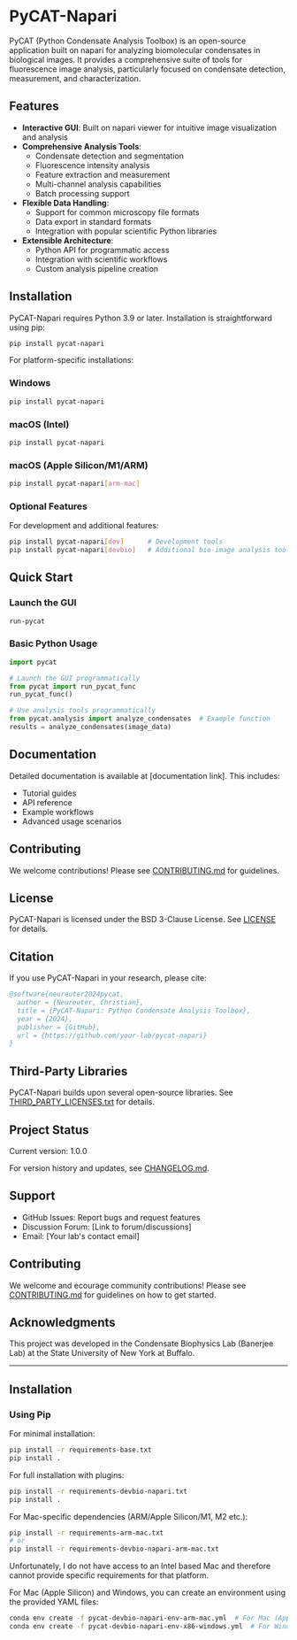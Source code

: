 # PyCAT-Napari

PyCAT (Python Condensate Analysis Toolbox) is an open-source application built on napari for analyzing biomolecular condensates in biological images. It provides a comprehensive suite of tools for fluorescence image analysis, particularly focused on condensate detection, measurement, and characterization.

## Features

- **Interactive GUI**: Built on napari viewer for intuitive image visualization and analysis
- **Comprehensive Analysis Tools**:
  - Condensate detection and segmentation
  - Fluorescence intensity analysis
  - Feature extraction and measurement
  - Multi-channel analysis capabilities
  - Batch processing support
- **Flexible Data Handling**:
  - Support for common microscopy file formats
  - Data export in standard formats
  - Integration with popular scientific Python libraries
- **Extensible Architecture**:
  - Python API for programmatic access
  - Integration with scientific workflows
  - Custom analysis pipeline creation

## Installation

PyCAT-Napari requires Python 3.9 or later. Installation is straightforward using pip:

```bash
pip install pycat-napari
```

For platform-specific installations:

### Windows
```bash
pip install pycat-napari
```

### macOS (Intel)
```bash
pip install pycat-napari
```

### macOS (Apple Silicon/M1/ARM)
```bash
pip install pycat-napari[arm-mac]
```

### Optional Features

For development and additional features:
```bash
pip install pycat-napari[dev]      # Development tools
pip install pycat-napari[devbio]   # Additional bio-image analysis tools
```

## Quick Start

### Launch the GUI
```bash
run-pycat
```

### Basic Python Usage
```python
import pycat

# Launch the GUI programmatically
from pycat import run_pycat_func
run_pycat_func()

# Use analysis tools programmatically
from pycat.analysis import analyze_condensates  # Example function
results = analyze_condensates(image_data)
```

## Documentation

Detailed documentation is available at [documentation link]. This includes:
- Tutorial guides
- API reference
- Example workflows
- Advanced usage scenarios

## Contributing

We welcome contributions! Please see [CONTRIBUTING.md](CONTRIBUTING.md) for guidelines.

## License

PyCAT-Napari is licensed under the BSD 3-Clause License. See [LICENSE](LICENSE) for details.

## Citation

If you use PyCAT-Napari in your research, please cite:

```bibtex
@software{neureuter2024pycat,
  author = {Neureuter, Christian},
  title = {PyCAT-Napari: Python Condensate Analysis Toolbox},
  year = {2024},
  publisher = {GitHub},
  url = {https://github.com/your-lab/pycat-napari}
}
```

## Third-Party Libraries

PyCAT-Napari builds upon several open-source libraries. See [THIRD_PARTY_LICENSES.txt](THIRD_PARTY_LICENSES.txt) for details.

## Project Status

Current version: 1.0.0

For version history and updates, see [CHANGELOG.md](CHANGELOG.md).

## Support

- GitHub Issues: Report bugs and request features
- Discussion Forum: [Link to forum/discussions]
- Email: [Your lab's contact email]

## Contributing

We welcome and ecourage community contributions! Please see [CONTRIBUTING.md](CONTRIBUTING.md) for guidelines on how to get started.

## Acknowledgments

This project was developed in the Condensate Biophysics Lab (Banerjee Lab) at the State University of New York at Buffalo.

---



## Installation

### Using Pip

For minimal installation:

```bash
pip install -r requirements-base.txt
pip install .
```

For full installation with plugins:

```bash
pip install -r requirements-devbio-napari.txt
pip install .
```

For Mac-specific dependencies (ARM/Apple Silicon/M1, M2 etc.):

```bash
pip install -r requirements-arm-mac.txt
# or
pip install -r requirements-devbio-napari-arm-mac.txt
```

Unfortunately, I do not have access to an Intel based Mac and therefore cannot provide specific requirements for that platform. 

For Mac (Apple Silicon) and Windows, you can create an environment using the provided YAML files:

```bash
conda env create -f pycat-devbio-napari-env-arm-mac.yml  # For Mac (Apple Silicon)
conda env create -f pycat-devbio-napari-env-x86-windows.yml  # For Windows
```


